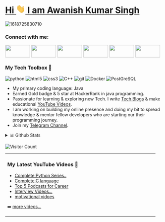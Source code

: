 # [Hi <img src="https://raw.githubusercontent.com/ABSphreak/ABSphreak/master/gifs/Hi.gif" width="30px"> I am Awanish Kumar Singh](https://coderbrains.github.io/MaterializeCSS_blog.github.io/)

![1618725830710](https://user-images.githubusercontent.com/59319068/119245722-f385fe00-bb98-11eb-9c10-2ab6a88b435e.jpg)

<h3 align="left">Connect with me:</h3>
<p align="left">
<a href="https://www.linkedin.com/in/awanish-kumar-singh-bb2611177/" target="blank"><img align="center" src="https://img.shields.io/badge/linkedin-blue.svg?&style=for-the-badge&logo=linkedin&logoColor=white" height="40" width="80" /></a>
 <a href="https://www.youtube.com/channel/UC4CwQWuy47lTFP8-RhtF8lw/playlists" target="blank"><img align="center" src="https://img.shields.io/badge/YouTube-red.svg?&style=for-the-badge&logo=youtube&logoColor=white" height="40" width="80" /></a>
<a href="https://twitter.com/Awanish89555076" target="blank"><img align="center" src="https://img.shields.io/badge/Twitter-green.svg?&style=for-the-badge&logo=twitter&logoColor=white" height="40" width="80" /></a>
<a href="https://www.instagram.com/coderbrains9/" target="blank"><img align="center" src="https://img.shields.io/badge/instagram-orange.svg?&style=for-the-badge&logo=instagram&logoColor=white" height="40" width="80" /></a>
<a href="https://www.hackerrank.com/awanishsingh03" target="blank"><img align="center" src="https://img.shields.io/badge/hackkerrank-black.svg?&style=for-the-badge&logo=hackerrank&logoColor=white" height="40" width="80" /></a>
<a href="https://www.facebook.com/awanishkumarsingh03" target="blank"><img align="center" src="https://img.shields.io/badge/facebook-blue.svg?&style=for-the-badge&logo=facebook&logoColor=white" height="40" width="80" /></a>
</p>





### My Tech Toolbox 🧰

<p align="left">
<img src="https://cdn3.iconfinder.com/data/icons/logos-and-brands-adobe/512/267_Python-512.png" alt="python" width="40" height="40"/> 
<img src="https://upload.wikimedia.org/wikipedia/commons/thumb/6/61/HTML5_logo_and_wordmark.svg/512px-HTML5_logo_and_wordmark.svg.png" alt="html5" height="40"/> 
<img src="https://upload.wikimedia.org/wikipedia/commons/thumb/d/d5/CSS3_logo_and_wordmark.svg/1200px-CSS3_logo_and_wordmark.svg.png" alt="css3" height="40"/> 
<img src="https://i.pinimg.com/originals/99/f8/87/99f887833c475448723d3c9ac16c179b.png" alt="C++" width="40" height="40"/> 
<img src="https://www.vectorlogo.zone/logos/git-scm/git-scm-icon.svg" alt="git" width="40" height="40"/> 
<img src="https://cdn3.iconfinder.com/data/icons/logos-and-brands-adobe/512/97_Docker-512.png" alt="Docker" width="40" height="40"/>
<img src="https://upload.wikimedia.org/wikipedia/commons/2/29/Postgresql_elephant.svg" alt="PostGreSQL" width="40" height="40"/>
</p>

 

* My primary coding language: Java
* Earned Gold badge & 5 star at HackerRank in java programming.
* Passionate for learning & exploring new Tech. I write [Tech Blogs](https://coderbrains.github.io/MaterializeCSS_blog.github.io/) & make educational [YouTube Videos](https://www.youtube.com/channel/UC4CwQWuy47lTFP8-RhtF8lw/playlists).
* I am working on building my online presence and doing my bit to spread knowledge & mentor fellow developers who are starting our their programming journey.
* Join my [Telegram Channel](https://t.me/coderbrains).

<table><tr><td valign="top" width="50%">



### My Latest YouTube Videos 🌱
<!-- YOUTUBE:START -->
- [Complete Python Series..](https://www.youtube.com/watch?v=AQ1eVnsPrYM&list=PLmNKox-3190D6tITs2CYCIK7YfoMx4zxe)
- [Complete C language](https://www.youtube.com/watch?v=-uttTrBolgA&list=PLmNKox-3190AFbPp-fAiM62S8XKVUqi5f)
- [Top 5 Podcasts for Career]( https://www.youtube.com/watch?v=6q5Wi8c64WU&list=PLmNKox-3190BhxRYaUxZd8dbHhdASVHNU)
- [Interview Videos...](https://www.youtube.com/watch?v=_AMKuy0Q4-c&list=PLmNKox-3190ACXLRJXT_fpZTzHr1wz9K_E)
- [motivational vidoes](https://www.youtube.com/watch?v=_T9FAaDyzpE&list=PLmNKox-3190AoPpJagNbDQJBzYmXEee63)
<!-- YOUTUBE:END -->
➡️ [more videos...](https://www.youtube.com/channel/UC4CwQWuy47lTFP8-RhtF8lw/playlists)
</td>

 <details>
<summary>📊 Github Stats</summary>

<p align="center"> <img src="https://github-readme-stats.vercel.app/api?username=ayushi7rawat&show_icons=true&theme=gotham" alt="Awanish Kumar Singh | Stats" />

</details>


 ![Visitor Count](https://profile-counter.glitch.me/{awanishkumarsingh03}/count.svg)
